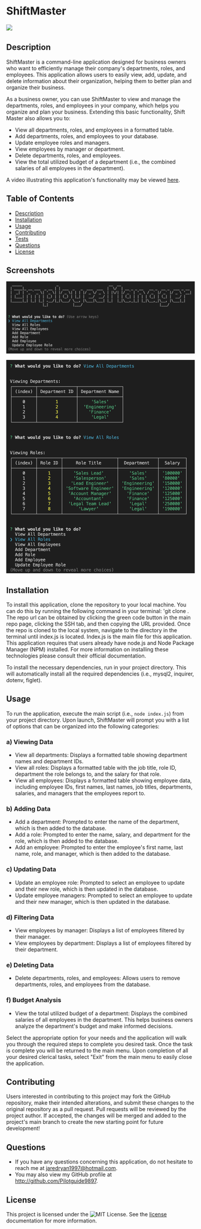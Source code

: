 # ShiftMaster

![](https://img.shields.io/badge/License-MIT-yellow.svg)
## Description
ShiftMaster is a command-line application designed for business owners who want to efficiently manage their company's departments, roles, and employees. This application allows users to easily view, add, update, and delete information about their organization, helping them to better plan and organize their business.

As a business owner, you can use ShiftMaster to view and manage the departments, roles, and employees in your company, which helps you organize and plan your business. Extending this basic functionality, Shift Master also allows you to:
- View all departments, roles, and employees in a formatted table.
- Add departments, roles, and employees to your database.
- Update employee roles and managers.
- View employees by manager or department.
- Delete departments, roles, and employees.
- View the total utilized budget of a department (i.e., the combined salaries of all employees in the department).

A video illustrating this application's functionality may be viewed [here]().

## Table of Contents
- [Description](#description)
- [Installation](#installation)
- [Usage](#usage)
- [Contributing](#contributing) 
- [Tests](#tests) 
- [Questions](#questions)
- [License](#license)

## Screenshots 
![Placeholder](https://github.com/Pilotguide9897/ShiftMaster/blob/main/ShiftMaster%20Screenshots/Screenshot%202023-04-08%20at%2012.10.59%20PM.png)

![Placeholder](https://github.com/Pilotguide9897/ShiftMaster/blob/main/ShiftMaster%20Screenshots/Screenshot%202023-04-08%20at%2012.11.39%20PM.png)

## Installation
To install this application, clone the repository to your local machine. You can do this by running the following command in your terminal: 'git clone <repository-url>. The repo url can be obtained by clicking the green code button in the main repo page, clicking the SSH tab, and then copying the URL provided. Once the repo is cloned to the local system, navigate to the directory in the terminal until index.js is located. Index.js is the main file for this application. This application requires that users already have node.js and Node Package Manager (NPM) installed. For more information on installing these technologies please consult their official documentation. 

To install the necessary dependencies, run <npm install> in your project directory. This will automatically install all the required dependencies (i.e., mysql2, inquirer, dotenv, figlet).

## Usage
To run the application, execute the main script (i.e., `node index.js`) from your project directory. Upon launch, ShiftMaster will prompt you with a list of options that can be organized into the following categories:

### a) Viewing Data
- View all departments: Displays a formatted table showing department names and department IDs.
- View all roles: Displays a formatted table with the job title, role ID, department the role belongs to, and the salary for that role.
- View all employees: Displays a formatted table showing employee data, including employee IDs, first names, last names, job titles, departments, salaries, and managers that the employees report to.
### b) Adding Data
- Add a department: Prompted to enter the name of the department, which is then added to the database.
- Add a role: Prompted to enter the name, salary, and department for the role, which is then added to the database.
- Add an employee: Prompted to enter the employee's first name, last name, role, and manager, which is then added to the database.
### c) Updating Data
- Update an employee role: Prompted to select an employee to update and their new role, which is then updated in the database.
- Update employee managers: Prompted to select an employee to update and their new manager, which is then updated in the database.
### d) Filtering Data
- View employees by manager: Displays a list of employees filtered by their manager.
- View employees by department: Displays a list of employees filtered by their department.
### e) Deleting Data
- Delete departments, roles, and employees: Allows users to remove departments, roles, and employees from the database.
### f) Budget Analysis
- View the total utilized budget of a department: Displays the combined salaries of all employees in the department. This helps business owners analyze the department's budget and make informed decisions.

Select the appropriate option for your needs and the application will walk you through the required steps to complete you desired task. Once the task is complete you will be returned to the main menu. Upon completion of all your desired clerical tasks, select "Exit" from the main menu to easily close the application.

## Contributing
Users interested in contributing to this project may fork the GitHub repository, make their intended alterations, and submit these changes to the original repository as a pull request. Pull requests will be reviewed by the project author. If accepted, the changes will be merged and added to the project's main branch to create the new starting point for future development!

## Questions
* If you have any questions concerning this application, do not hesitate to reach me at jaredryan1997@hotmail.com.
* You may also view my GitHub profile at http://github.com/Pilotguide9897.

## License
This project is licensed under the ![MIT License](https://img.shields.io/badge/License-MIT-yellow.svg). See the [license](https://opensource.org/licenses/MIT) documentation for more information.

